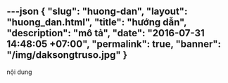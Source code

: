 ---json
{
    "slug": "huong-dan",
    "layout": "huong_dan.html",
    "title": "hướng dẫn",
    "description": "mô tả",
    "date": "2016-07-31 14:48:05 +07:00",
    "permalink": true,
    "banner": "/img/daksongtruso.jpg"
}
---
nội dung